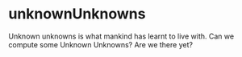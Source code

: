 # unknownUnknowns
Unknown unknowns is what mankind has learnt to live with. Can we  compute some Unknown Unknowns? Are we there yet?
